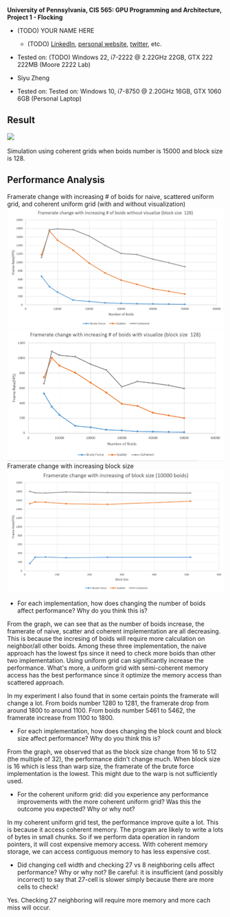 **University of Pennsylvania, CIS 565: GPU Programming and Architecture,
Project 1 - Flocking**

* (TODO) YOUR NAME HERE
  * (TODO) [LinkedIn](), [personal website](), [twitter](), etc.
* Tested on: (TODO) Windows 22, i7-2222 @ 2.22GHz 22GB, GTX 222 222MB (Moore 2222 Lab)

* Siyu Zheng
* Tested on: Tested on: Windows 10, i7-8750 @ 2.20GHz 16GB, GTX 1060 6GB (Personal Laptop)


## Result

![](images/coh15000b.gif)

Simulation using coherent grids when boids number is 15000 and block size is 128.

## Performance Analysis

Framerate change with increasing # of boids for naive, scattered uniform grid, and coherent uniform grid (with and without visualization)
![](images/boidsnumberwithoutvisulize.png)
![](images/boidsnumberwithvisulize.png)
Framerate change with increasing block size
![](images/blocksize.png)

* For each implementation, how does changing the number of boids affect
performance? Why do you think this is?

From the graph, we can see that as the number of boids increase, the framerate of naive, scatter and coherent implementation are all decreasing. This is because the incresing of boids will require more calculation on neighbor/all other boids. Among these three implementation, the naive approach has the lowest fps since it need to check more boids than other two implementation. Using uniform grid can significantly increase the performance. What's more, a uniform grid with semi-coherent memory access has the best performance since it optimize the memory access than scattered approach.

In my experiment I also found that in some certain points the framerate will change a lot. From boids number 1280 to 1281, the framerate drop from around 1800 to around 1100. From boids number 5461 to 5462, the framerate increase from 1100 to 1800. 

* For each implementation, how does changing the block count and block size
affect performance? Why do you think this is?

From the graph, we observed that as the block size change from 16 to 512 (the multiple of 32), the performance didn't change much. When block size is 16 which is less than warp size, the framerate of the brute force implementation is the lowest. This might due to the warp is not sufficiently used.

* For the coherent uniform grid: did you experience any performance improvements
with the more coherent uniform grid? Was this the outcome you expected?
Why or why not?

In my coherent uniform grid test, the performance improve quite a lot. This is because it access coherent memory. The program are likely to write a lots of bytes in small chunks. So if we perform data operation in random pointers, it will cost expensive memory access. With coherent memory storage, we can access contiguous memory to has less expensive cost.

* Did changing cell width and checking 27 vs 8 neighboring cells affect performance?
Why or why not? Be careful: it is insufficient (and possibly incorrect) to say
that 27-cell is slower simply because there are more cells to check!

Yes. Checking 27 neighboring will require more memory and more cach miss will occur.